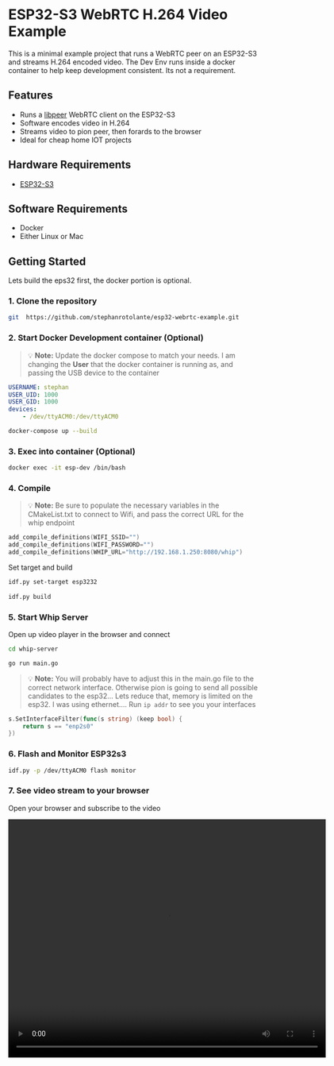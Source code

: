 
# ESP32-S3 WebRTC H.264 Video Example
This is a minimal example project that runs a WebRTC peer on an ESP32-S3 and streams H.264 encoded video. The Dev Env runs inside a docker container to help keep development consistent. Its not a requirement.

## Features
- Runs a [libpeer](https://github.com/sepfy/libpeer) WebRTC client on the ESP32-S3
- Software encodes video in H.264
- Streams video to pion peer, then forards to the browser
- Ideal for cheap home IOT projects

## Hardware Requirements
-  [ESP32-S3](https://www.amazon.com/FORIOT-ESP32-S3-CAM-Development-ESP32-S3-WROOM-Microcontroller/dp/B0F4DKTBR9)

## Software Requirements
- Docker
- Either Linux or Mac

## Getting Started
Lets build the eps32 first, the docker portion is optional.

### 1. Clone the repository
```bash
git  https://github.com/stephanrotolante/esp32-webrtc-example.git
```

### 2. Start Docker Development container (Optional)

> 💡 **Note:**  Update the docker compose to match your needs. I am changing the **User** that the docker container is running as, and passing the USB device to the container
>
```yaml
USERNAME: stephan
USER_UID: 1000
USER_GID: 1000
devices:
	- /dev/ttyACM0:/dev/ttyACM0
```
```bash
docker-compose up --build
```

### 3. Exec into container (Optional)
```bash
docker exec -it esp-dev /bin/bash
```

### 4. Compile
> 💡 **Note:** Be sure to populate the necessary variables in the CMakeList.txt to connect to Wifi, and pass the correct URL for the whip endpoint
>

```c
add_compile_definitions(WIFI_SSID="")
add_compile_definitions(WIFI_PASSWORD="")
add_compile_definitions(WHIP_URL="http://192.168.1.250:8080/whip")
```
Set target and build
```bash
idf.py set-target esp3232
  
idf.py build
```

### 5. Start Whip Server
Open up video player in the browser and connect

```bash
cd whip-server

go run main.go
```

> 💡 **Note:** You will probably have to adjust this in the main.go file to the correct network interface. Otherwise pion is going to send all possible candidates to the esp32... Lets reduce that, memory is limited on the esp32. I was using ethernet.... Run `ip addr` to see you your interfaces
>

```go
s.SetInterfaceFilter(func(s string) (keep bool) {
	return s == "enp2s0"
})
```

### 6. Flash and Monitor ESP32s3

```bash
idf.py -p /dev/ttyACM0 flash monitor
```

### 7. See video stream to your browser
Open your browser and subscribe to the video

<video width="640" height="480" controls>
  <source src="assets/video.mov" type="video/quicktime">
  Your browser does not support the video tag.
</video>